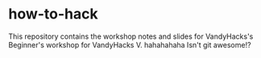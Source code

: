 # how-to-hack

This repository contains the workshop notes and slides for VandyHacks's Beginner's workshop for VandyHacks V.
hahahahaha
Isn't git awesome!?
